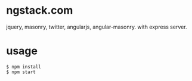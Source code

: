 ngstack.com
======

jquery, masonry, twitter, angularjs, angular-masonry. with express server.

usage
======

    $ npm install
    $ npm start
